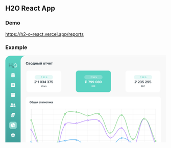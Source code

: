 ## H2O React App

### Demo 
https://h2-o-react.vercel.app/reports
### Example
![example](https://github.com/AnnaShalashova/H2O_React/blob/master/example.png)
